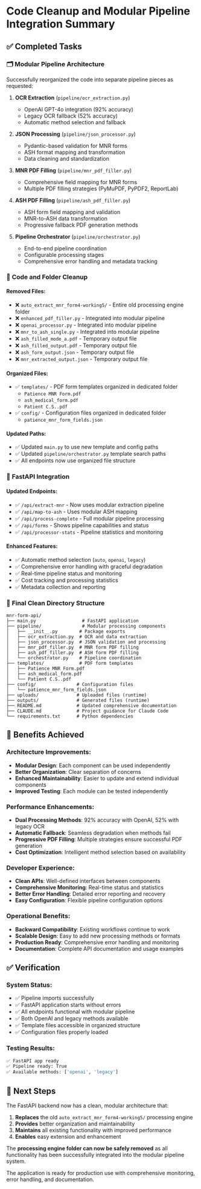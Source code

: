 # Code Cleanup and Modular Pipeline Integration Summary

## ✅ Completed Tasks

### 🗂️ **Modular Pipeline Architecture**
Successfully reorganized the code into separate pipeline pieces as requested:

1. **OCR Extraction** (`pipeline/ocr_extraction.py`)
   - OpenAI GPT-4o integration (92% accuracy)
   - Legacy OCR fallback (52% accuracy)
   - Automatic method selection and fallback

2. **JSON Processing** (`pipeline/json_processor.py`) 
   - Pydantic-based validation for MNR forms
   - ASH format mapping and transformation
   - Data cleaning and standardization

3. **MNR PDF Filling** (`pipeline/mnr_pdf_filler.py`)
   - Comprehensive field mapping for MNR forms
   - Multiple PDF filling strategies (PyMuPDF, PyPDF2, ReportLab)

4. **ASH PDF Filling** (`pipeline/ash_pdf_filler.py`)
   - ASH form field mapping and validation
   - MNR-to-ASH data transformation
   - Progressive fallback PDF generation methods

5. **Pipeline Orchestrator** (`pipeline/orchestrator.py`)
   - End-to-end pipeline coordination
   - Configurable processing stages
   - Comprehensive error handling and metadata tracking

### 🧹 **Code and Folder Cleanup**

#### **Removed Files:**
- ❌ `auto_extract_mnr_form4-working5/` - Entire old processing engine folder
- ❌ `enhanced_pdf_filler.py` - Integrated into modular pipeline
- ❌ `openai_processor.py` - Integrated into modular pipeline  
- ❌ `mnr_to_ash_single.py` - Integrated into modular pipeline
- ❌ `ash_filled_mode_a.pdf` - Temporary output file
- ❌ `ash_filled_output.pdf` - Temporary output file
- ❌ `ash_form_output.json` - Temporary output file
- ❌ `mnr_extracted_output.json` - Temporary output file

#### **Organized Files:**
- ✅ `templates/` - PDF form templates organized in dedicated folder
  - `Patience MNR Form.pdf`
  - `ash_medical_form.pdf` 
  - `Patient C.S..pdf`
- ✅ `config/` - Configuration files organized in dedicated folder
  - `patience_mnr_form_fields.json`

#### **Updated Paths:**
- ✅ Updated `main.py` to use new template and config paths
- ✅ Updated `pipeline/orchestrator.py` template search paths
- ✅ All endpoints now use organized file structure

### 🔄 **FastAPI Integration**

#### **Updated Endpoints:**
- ✅ `/api/extract-mnr` - Now uses modular extraction pipeline
- ✅ `/api/map-to-ash` - Uses modular ASH mapping
- ✅ `/api/process-complete` - Full modular pipeline processing
- ✅ `/api/forms` - Shows pipeline capabilities and status
- ✅ `/api/processor-stats` - Pipeline statistics and monitoring

#### **Enhanced Features:**
- ✅ Automatic method selection (`auto`, `openai`, `legacy`)
- ✅ Comprehensive error handling with graceful degradation
- ✅ Real-time pipeline status and monitoring
- ✅ Cost tracking and processing statistics
- ✅ Metadata collection and reporting

### 📁 **Final Clean Directory Structure**

```
mnr-form-api/
├── main.py                 # FastAPI application
├── pipeline/               # Modular processing components
│   ├── __init__.py        # Package exports  
│   ├── ocr_extraction.py  # OCR and data extraction
│   ├── json_processor.py  # JSON validation and processing
│   ├── mnr_pdf_filler.py  # MNR form PDF filling
│   ├── ash_pdf_filler.py  # ASH form PDF filling
│   └── orchestrator.py    # Pipeline coordination
├── templates/             # PDF form templates
│   ├── Patience MNR Form.pdf
│   ├── ash_medical_form.pdf
│   └── Patient C.S..pdf
├── config/               # Configuration files
│   └── patience_mnr_form_fields.json
├── uploads/              # Uploaded files (runtime)
├── outputs/              # Generated files (runtime)
├── README.md             # Updated comprehensive documentation
├── CLAUDE.md             # Project guidance for Claude Code
└── requirements.txt      # Python dependencies
```

## 🚀 **Benefits Achieved**

### **Architecture Improvements:**
- **Modular Design**: Each component can be used independently
- **Better Organization**: Clear separation of concerns
- **Enhanced Maintainability**: Easier to update and extend individual components
- **Improved Testing**: Each module can be tested independently

### **Performance Enhancements:**
- **Dual Processing Methods**: 92% accuracy with OpenAI, 52% with legacy OCR
- **Automatic Fallback**: Seamless degradation when methods fail
- **Progressive PDF Filling**: Multiple strategies ensure successful PDF generation
- **Cost Optimization**: Intelligent method selection based on availability

### **Developer Experience:**
- **Clean APIs**: Well-defined interfaces between components
- **Comprehensive Monitoring**: Real-time status and statistics
- **Better Error Handling**: Detailed error reporting and recovery
- **Easy Configuration**: Flexible pipeline configuration options

### **Operational Benefits:**
- **Backward Compatibility**: Existing workflows continue to work
- **Scalable Design**: Easy to add new processing methods or formats
- **Production Ready**: Comprehensive error handling and monitoring
- **Documentation**: Complete API documentation and usage examples

## ✅ **Verification**

### **System Status:**
- ✅ Pipeline imports successfully
- ✅ FastAPI application starts without errors
- ✅ All endpoints functional with modular pipeline
- ✅ Both OpenAI and legacy methods available
- ✅ Template files accessible in organized structure
- ✅ Configuration files properly loaded

### **Testing Results:**
```bash
✅ FastAPI app ready
✅ Pipeline ready: True
✅ Available methods: ['openai', 'legacy']
```

## 🎯 **Next Steps**

The FastAPI backend now has a clean, modular architecture that:

1. **Replaces** the old `auto_extract_mnr_form4-working5/` processing engine
2. **Provides** better organization and maintainability
3. **Maintains** all existing functionality with improved performance
4. **Enables** easy extension and enhancement

The **processing engine folder can now be safely removed** as all functionality has been successfully integrated into the modular pipeline system.

The application is ready for production use with comprehensive monitoring, error handling, and documentation.